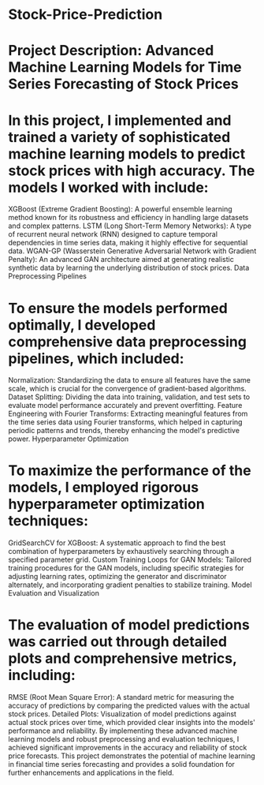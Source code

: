 # Stock-Price-Prediction

# Project Description: Advanced Machine Learning Models for Time Series Forecasting of Stock Prices

# In this project, I implemented and trained a variety of sophisticated machine learning models to predict stock prices with high accuracy. The models I worked with include:

XGBoost (Extreme Gradient Boosting): A powerful ensemble learning method known for its robustness and efficiency in handling large datasets and complex patterns.
LSTM (Long Short-Term Memory Networks): A type of recurrent neural network (RNN) designed to capture temporal dependencies in time series data, making it highly effective for sequential data.
WGAN-GP (Wasserstein Generative Adversarial Network with Gradient Penalty): An advanced GAN architecture aimed at generating realistic synthetic data by learning the underlying distribution of stock prices.
Data Preprocessing Pipelines

# To ensure the models performed optimally, I developed comprehensive data preprocessing pipelines, which included:

Normalization: Standardizing the data to ensure all features have the same scale, which is crucial for the convergence of gradient-based algorithms.
Dataset Splitting: Dividing the data into training, validation, and test sets to evaluate model performance accurately and prevent overfitting.
Feature Engineering with Fourier Transforms: Extracting meaningful features from the time series data using Fourier transforms, which helped in capturing periodic patterns and trends, thereby enhancing the model's predictive power.
Hyperparameter Optimization

# To maximize the performance of the models, I employed rigorous hyperparameter optimization techniques:

GridSearchCV for XGBoost: A systematic approach to find the best combination of hyperparameters by exhaustively searching through a specified parameter grid.
Custom Training Loops for GAN Models: Tailored training procedures for the GAN models, including specific strategies for adjusting learning rates, optimizing the generator and discriminator alternately, and incorporating gradient penalties to stabilize training.
Model Evaluation and Visualization

# The evaluation of model predictions was carried out through detailed plots and comprehensive metrics, including:

RMSE (Root Mean Square Error): A standard metric for measuring the accuracy of predictions by comparing the predicted values with the actual stock prices.
Detailed Plots: Visualization of model predictions against actual stock prices over time, which provided clear insights into the models' performance and reliability.
By implementing these advanced machine learning models and robust preprocessing and evaluation techniques, I achieved significant improvements in the accuracy and reliability of stock price forecasts. This project demonstrates the potential of machine learning in financial time series forecasting and provides a solid foundation for further enhancements and applications in the field.
